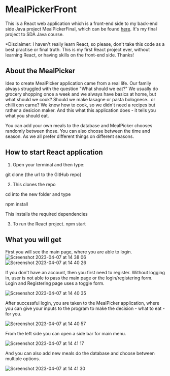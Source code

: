 # MealPickerFront

This is a React web application which is a front-end side to my back-end side Java project MealPickerFinal, which can be found [here](https://github.com/anneliispoll/MealPickerFinal). It's my final project to SDA Java course. 

*Disclaimer: I haven't really learn React, so please, don't take this code as a best practise or final truth. This is my first React project ever, without learning React, or having skills on the front-end side. Thanks!

## About the MealPicker

Idea to create MealPicker application came from a real life. Our family always struggled with the question "What should we eat?" We usually do grocery shopping once a week and we always have basics at home, but what should we cook? Should we make lasagne or pasta bolognese.. or chilli con carne? We know how to cook, so we didn't need a recipes but rather a desicion maker. And this what this application does - it tells you what you should eat. 

You can add your own meals to the database and MealPicker chooses randomly between those. You can also choose between the time and season. As we all prefer different things on different seasons. 

## How to start React application
1. Open your terminal and then type:

git clone {the url to the GitHub repo}

2. This clones the repo

cd into the new folder and type

npm install

This installs the required dependencies

3. To run the React project.
npm start

## What you will get

First you will see the main page, where you are able to login. 
![Screenshot 2023-04-07 at 14 38 06](https://user-images.githubusercontent.com/109293072/230603354-bba9c232-d8eb-4fac-be47-4c392f512ece.png)
![Screenshot 2023-04-07 at 14 40 26](https://user-images.githubusercontent.com/109293072/230603392-aca69caa-e888-43a4-b840-201dc0c98e54.png)

If you don't have an account, then you first need to register. Without logging in, user is not able to pass the main page or the login/registering form. Login and Registering page uses a toggle form.

![Screenshot 2023-04-07 at 14 40 35](https://user-images.githubusercontent.com/109293072/230603407-9a63a2fe-b1b2-4035-a17d-2c95b7e6d69d.png)

After successful login, you are taken to the MealPicker application, where you can give your inputs to the program to make the decision - what to eat - for you.

![Screenshot 2023-04-07 at 14 40 57](https://user-images.githubusercontent.com/109293072/230604505-5ae94674-7241-4e8b-a474-8b9eb7c7654a.png)

From the left side you can open a side bar for main menu.

![Screenshot 2023-04-07 at 14 41 17](https://user-images.githubusercontent.com/109293072/230604648-92f73bc5-39cc-4d95-b6ee-a4c03a2d0360.png)

And you can also add new meals do the database and choose between multiple options.

![Screenshot 2023-04-07 at 14 41 30](https://user-images.githubusercontent.com/109293072/230604757-828c2810-fa07-45d0-8194-77733747ddbc.png)


